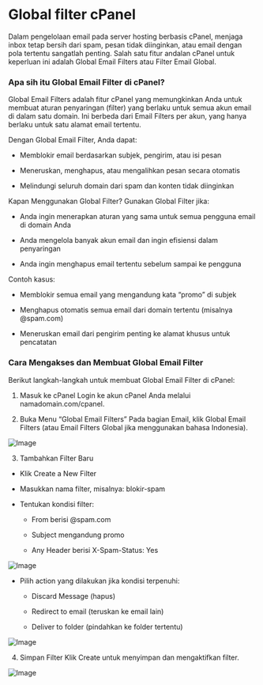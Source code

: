# Global filter cPanel

Dalam pengelolaan email pada server hosting berbasis cPanel, menjaga inbox tetap bersih dari spam, pesan tidak diinginkan, atau email dengan pola tertentu sangatlah penting. Salah satu fitur andalan cPanel untuk keperluan ini adalah Global Email Filters atau Filter Email Global.

### Apa sih itu Global Email Filter di cPanel?
Global Email Filters adalah fitur cPanel yang memungkinkan Anda untuk membuat aturan penyaringan (filter) yang berlaku untuk semua akun email di dalam satu domain. Ini berbeda dari Email Filters per akun, yang hanya berlaku untuk satu alamat email tertentu.

Dengan Global Email Filter, Anda dapat:

- Memblokir email berdasarkan subjek, pengirim, atau isi pesan

- Meneruskan, menghapus, atau mengalihkan pesan secara otomatis

- Melindungi seluruh domain dari spam dan konten tidak diinginkan

Kapan Menggunakan Global Filter?
Gunakan Global Filter jika:

- Anda ingin menerapkan aturan yang sama untuk semua pengguna email di domain Anda

- Anda mengelola banyak akun email dan ingin efisiensi dalam penyaringan

- Anda ingin menghapus email tertentu sebelum sampai ke pengguna

Contoh kasus:

- Memblokir semua email yang mengandung kata “promo” di subjek

- Menghapus otomatis semua email dari domain tertentu (misalnya @spam.com)

- Meneruskan email dari pengirim penting ke alamat khusus untuk pencatatan

### Cara Mengakses dan Membuat Global Email Filter
Berikut langkah-langkah untuk membuat Global Email Filter di cPanel:

1. Masuk ke cPanel
Login ke akun cPanel Anda melalui namadomain.com/cpanel.

2. Buka Menu “Global Email Filters”
Pada bagian Email, klik Global Email Filters (atau Email Filters Global jika menggunakan bahasa Indonesia).

![Image](https://cdn.peceldev.my.id/images/1750171885237-d9agab.webp)

3. Tambahkan Filter Baru
- Klik Create a New Filter

- Masukkan nama filter, misalnya: blokir-spam

- Tentukan kondisi filter:

    - From berisi @spam.com

    - Subject mengandung promo

    - Any Header berisi X-Spam-Status: Yes

![Image](https://cdn.peceldev.my.id/images/1750249420958-4x76p.webp)

- Pilih action yang dilakukan jika kondisi terpenuhi:

    - Discard Message (hapus)

    - Redirect to email (teruskan ke email lain)

    - Deliver to folder (pindahkan ke folder tertentu)

![Image](https://cdn.peceldev.my.id/images/1750249693173-jp3u38.webp)

4. Simpan Filter
Klik Create untuk menyimpan dan mengaktifkan filter.

![Image](https://cdn.peceldev.my.id/images/1750250175638-lgo8j.webp)
